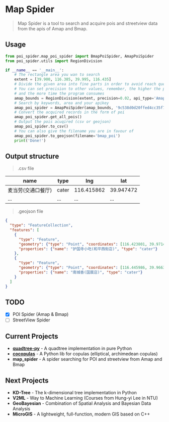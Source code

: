# Map Spider

> Map Spider is a tool to search and acquire pois and streetview data from the apis of Amap and Bmap.

## Usage
```python
from poi_spider.map_poi_spider import BmapPoiSpider, AmapPoiSpider
from poi_spider.utils import RegionDivision

if __name__ == '__main__':
    # The rectangle area you wan to search
    extent = [39.900, 116.385, 39.995, 116.435]
    # Divide the given area into fine parts in order to avoid reach query limits
    # You can set precision to other values, remember, the higher the precision is, the more data you get
    # and the more time the program consumes
    amap_bounds = RegionDivision(extent, precision=0.02, api_type='Amap').generate_bounds()
    # Search by keywords, area and your apikey
    amap_poi_spider = AmapPoiSpider(amap_bounds, '9c538d0d20ffed4cc35f78bc6c41d9fd', keywords=['快餐', '医院'])
    # Convert the acquired records in the form of poi
    amap_poi_spider.get_all_pois()
    # Output the pois acuqired (csv or geojson)
    amap_poi_spider.to_csv()
    # You can also give the filename you are in favour of
    amap_poi_spider.to_geojson(filename='bmap_poi')
    print('Done!')
```
## Output structure
> .csv file

| name | type | lng | lat |
| ---- | ---- | ---- | ---- |
| 麦当劳(交通口餐厅) | cater | 116.415862 | 39.947472 |
| ... | ... | ... | ... |

> .geojson file

```json
{
  "type": "FeatureCollection",
  "features": [
    {
      "type": "Feature",
      "geometry": {"type": "Point", "coordinates": [116.423801, 39.971425]},
      "properties": {"name": "护国寺小吃(和平西街店)", "type": "cater"}
    },
    {
      "type": "Feature",
      "geometry": {"type": "Point", "coordinates": [116.445986, 39.966328]},
      "properties": {"name": "南城香(国展店)", "type": "cater"}
    }
  ]
}
```

## TODO
- [x] POI Spider (Amap & Bmap)
- [ ] StreetView Spider 

## Current Projects
- **[quadtree-py](https://github.com/Vezarachan/quadtree-py)** - A quadtree implementation in pure Python
- **[cocopulas](https://github.com/Vezarachan/cocopulas)** - A Python lib for copulas (elliptical, archimedean copulas)
- **map_spider** - A spider searching for POI and streetview from Amap and Bmap

## Next Projects
- **KD-Tree** - The k-dimensional tree implementation in Python
- **V2ML** - Way to Machine Learning (Courses from Hung-yi Lee in NTU)
- **GeoBayesian** - Combination of Spatial Analysis and Bayesian Data Analysis
- **MicroGIS** - A lightweight, full-function, modern GIS based on C++
